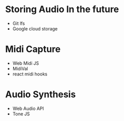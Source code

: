 # Storing Audio In the future

- Git lfs
- Google cloud storage

# Midi Capture

- Web Midi JS
- MidiVal
- react midi hooks

# Audio Synthesis

- Web Audio API
- Tone JS
